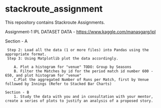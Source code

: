 # stackroute_assignment
This repository contains Stackroute Assignments.
 
Assignment-1
    IPL DATASET
    DATA - https://www.kaggle.com/manasgarg/ipl
   
   Section - A

     Step 2: Load all the data (1 or more files) into Pandas using the appropriate format.
     Step 3: Using Matplotlib plot the data accordingly.

        A. Plot a histogram for "venue" TODO: Group by Seasons
        B. Filter the Matches by id for the period match id number 600 - 650, and plot histogram for "venue"
        C.Plot the aggregated Number of Runs per Match, first by Venue followed by Innings (Refer to Stacked Bar Charts)

    Section - B
        1. Study the data with you and in consultation with your mentor, create a series of plots to justify an analysis of a proposed story.



